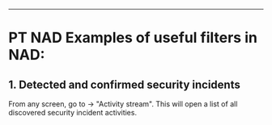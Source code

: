 ***
# PT NAD Examples of useful filters in NAD:

## 1. Detected and confirmed security incidents

From any screen, go to -> "Activity stream". This will open a list of all discovered security incident activities.
